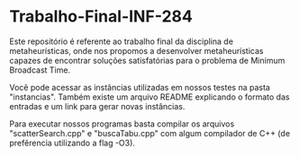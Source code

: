 # Trabalho-Final-INF-284
Este repositório é referente ao trabalho final da disciplina de metaheurísticas, onde nos propomos a desenvolver metaheurísticas capazes de encontrar soluções satisfatórias para o problema de Minimum Broadcast Time.

Você pode acessar as instâncias utilizadas em nossos testes na pasta "instancias". Também existe um arquivo README explicando o formato das entradas e um link para gerar novas instâncias.

Para executar nossos programas basta compilar os arquivos "scatterSearch.cpp" e "buscaTabu.cpp" com algum compilador de C++ (de prefêrencia utilizando a flag -O3).
